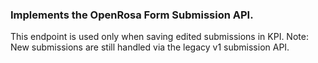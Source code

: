 ### Implements the OpenRosa Form Submission API.

This endpoint is used only when saving edited submissions in KPI.
Note: New submissions are still handled via the legacy v1 submission API.
